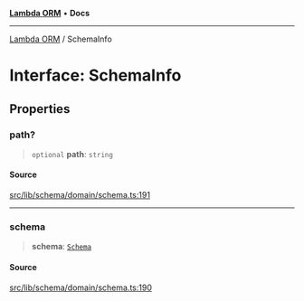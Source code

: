 [**Lambda ORM**](../README.md) • **Docs**

***

[Lambda ORM](../README.md) / SchemaInfo

# Interface: SchemaInfo

## Properties

### path?

> `optional` **path**: `string`

#### Source

[src/lib/schema/domain/schema.ts:191](https://github.com/lambda-orm/lambdaorm-base/blob/75309e81097991935956cdab867faba6428c498c/src/lib/schema/domain/schema.ts#L191)

***

### schema

> **schema**: [`Schema`](Schema.md)

#### Source

[src/lib/schema/domain/schema.ts:190](https://github.com/lambda-orm/lambdaorm-base/blob/75309e81097991935956cdab867faba6428c498c/src/lib/schema/domain/schema.ts#L190)
